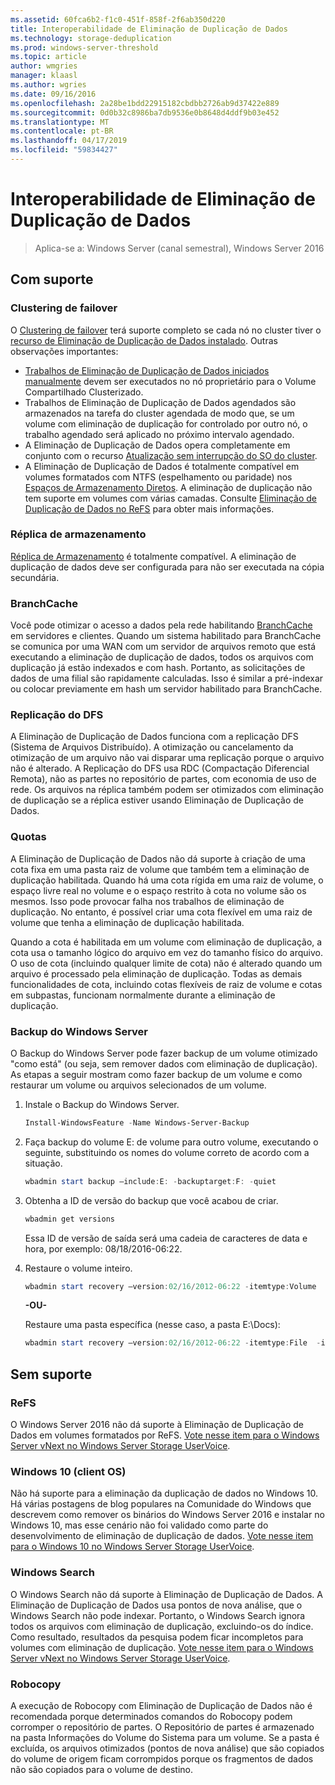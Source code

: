 ```yaml
---
ms.assetid: 60fca6b2-f1c0-451f-858f-2f6ab350d220
title: Interoperabilidade de Eliminação de Duplicação de Dados
ms.technology: storage-deduplication
ms.prod: windows-server-threshold
ms.topic: article
author: wmgries
manager: klaasl
ms.author: wgries
ms.date: 09/16/2016
ms.openlocfilehash: 2a28be1bdd22915182cbdbb2726ab9d37422e889
ms.sourcegitcommit: 0d0b32c8986ba7db9536e0b8648d4ddf9b03e452
ms.translationtype: MT
ms.contentlocale: pt-BR
ms.lasthandoff: 04/17/2019
ms.locfileid: "59834427"
---
```

# <a name="data-deduplication-interoperability"></a>Interoperabilidade de Eliminação de Duplicação de Dados

> Aplica-se a: Windows Server (canal semestral), Windows Server 2016

## <a id="supported"></a>Com suporte

### <a id="supported-clusters"></a>Clustering de failover

O [Clustering de failover](../..//failover-clustering/failover-clustering-overview.md) terá suporte completo se cada nó no cluster tiver o [recurso de Eliminação de Duplicação de Dados instalado](install-enable.md#install-dedup). Outras observações importantes:

* [Trabalhos de Eliminação de Duplicação de Dados iniciados manualmente](run.md#running-dedup-jobs-manually) devem ser executados no nó proprietário para o Volume Compartilhado Clusterizado.
* Trabalhos de Eliminação de Duplicação de Dados agendados são armazenados na tarefa do cluster agendada de modo que, se um volume com eliminação de duplicação for controlado por outro nó, o trabalho agendado será aplicado no próximo intervalo agendado.
* A Eliminação de Duplicação de Dados opera completamente em conjunto com o recurso [Atualização sem interrupção do SO do cluster](../..//failover-clustering/cluster-operating-system-rolling-upgrade.md).
* A Eliminação de Duplicação de Dados é totalmente compatível em volumes formatados com NTFS (espelhamento ou paridade) nos [Espaços de Armazenamento Diretos](../storage-spaces/storage-spaces-direct-overview.md). A eliminação de duplicação não tem suporte em volumes com várias camadas. Consulte [Eliminação de Duplicação de Dados no ReFS](interop.md#unsupported-refs) para obter mais informações.

### <a id="supported-storage-replica"></a>Réplica de armazenamento
[Réplica de Armazenamento](../storage-replica/storage-replica-overview.md) é totalmente compatível. A eliminação de duplicação de dados deve ser configurada para não ser executada na cópia secundária.

### <a id="supported-branchcache"></a>BranchCache
Você pode otimizar o acesso a dados pela rede habilitando [BranchCache](../../networking/branchcache/branchcache.md) em servidores e clientes. Quando um sistema habilitado para BranchCache se comunica por uma WAN com um servidor de arquivos remoto que está executando a eliminação de duplicação de dados, todos os arquivos com duplicação já estão indexados e com hash. Portanto, as solicitações de dados de uma filial são rapidamente calculadas. Isso é similar a pré-indexar ou colocar previamente em hash um servidor habilitado para BranchCache.

### <a id="supported-dfsr"></a>Replicação do DFS
A Eliminação de Duplicação de Dados funciona com a replicação DFS (Sistema de Arquivos Distribuído). A otimização ou cancelamento da otimização de um arquivo não vai disparar uma replicação porque o arquivo não é alterado. A Replicação do DFS usa RDC (Compactação Diferencial Remota), não as partes no repositório de partes, com economia de uso de rede. Os arquivos na réplica também podem ser otimizados com eliminação de duplicação se a réplica estiver usando Eliminação de Duplicação de Dados.

### <a id="supported-quotas"></a>Quotas
A Eliminação de Duplicação de Dados não dá suporte à criação de uma cota fixa em uma pasta raiz de volume que também tem a eliminação de duplicação habilitada. Quando há uma cota rígida em uma raiz de volume, o espaço livre real no volume e o espaço restrito à cota no volume são os mesmos. Isso pode provocar falha nos trabalhos de eliminação de duplicação. No entanto, é possível criar uma cota flexível em uma raiz de volume que tenha a eliminação de duplicação habilitada. 

Quando a cota é habilitada em um volume com eliminação de duplicação, a cota usa o tamanho lógico do arquivo em vez do tamanho físico do arquivo. O uso de cota (incluindo qualquer limite de cota) não é alterado quando um arquivo é processado pela eliminação de duplicação. Todas as demais funcionalidades de cota, incluindo cotas flexíveis de raiz de volume e cotas em subpastas, funcionam normalmente durante a eliminação de duplicação.

### <a id="supported-windows-server-backup"></a>Backup do Windows Server
O Backup do Windows Server pode fazer backup de um volume otimizado "como está" (ou seja, sem remover dados com eliminação de duplicação). As etapas a seguir mostram como fazer backup de um volume e como restaurar um volume ou arquivos selecionados de um volume.
1. Instale o Backup do Windows Server.  
    ```PowerShell
    Install-WindowsFeature -Name Windows-Server-Backup
    ```

2. Faça backup do volume E: de volume para outro volume, executando o seguinte, substituindo os nomes do volume correto de acordo com a situação.  
    ```PowerShell
    wbadmin start backup –include:E: -backuptarget:F: -quiet
    ```
3. Obtenha a ID de versão do backup que você acabou de criar.

    ```PowerShell
    wbadmin get versions
    ```

    Essa ID de versão de saída será uma cadeia de caracteres de data e hora, por exemplo: 08/18/2016-06:22.

4. Restaure o volume inteiro.
    ```PowerShell
    wbadmin start recovery –version:02/16/2012-06:22 -itemtype:Volume  -items:E: -recoveryTarget:E:
    ```

    **-OU-**  

    Restaure uma pasta específica (nesse caso, a pasta E:\Docs):
    ```PowerShell
    wbadmin start recovery –version:02/16/2012-06:22 -itemtype:File  -items:E:\Docs  -recursive
    ```

## <a id="unsupported"></a>Sem suporte
### <a id="unsupported-refs"></a>ReFS
O Windows Server 2016 não dá suporte à Eliminação de Duplicação de Dados em volumes formatados por ReFS. [Vote nesse item para o Windows Server vNext no Windows Server Storage UserVoice](https://windowsserver.uservoice.com/forums/295056-storage/suggestions/7962813-support-deduplication-on-refs).

### <a id="unsupported-windows-client"></a>Windows 10 (client OS)
Não há suporte para a eliminação da duplicação de dados no Windows 10. Há várias postagens de blog populares na Comunidade do Windows que descrevem como remover os binários do Windows Server 2016 e instalar no Windows 10, mas esse cenário não foi validado como parte do desenvolvimento de eliminação de duplicação de dados. [Vote nesse item para o Windows 10 no Windows Server Storage UserVoice](https://windowsserver.uservoice.com/forums/295056-storage/suggestions/9011008-add-deduplication-support-to-client-os).

### <a id="unsupported-windows-search"></a>Windows Search
O Windows Search não dá suporte à Eliminação de Duplicação de Dados. A Eliminação de Duplicação de Dados usa pontos de nova análise, que o Windows Search não pode indexar. Portanto, o Windows Search ignora todos os arquivos com eliminação de duplicação, excluindo-os do índice. Como resultado, resultados da pesquisa podem ficar incompletos para volumes com eliminação de duplicação. [Vote nesse item para o Windows Server vNext no Windows Server Storage UserVoice](https://windowsserver.uservoice.com/forums/295056-storage/suggestions/17888647-make-windows-search-service-work-with-data-dedupli).

### <a id="unsupported-robocopy"></a>Robocopy
A execução de Robocopy com Eliminação de Duplicação de Dados não é recomendada porque determinados comandos do Robocopy podem corromper o repositório de partes. O Repositório de partes é armazenado na pasta Informações do Volume do Sistema para um volume. Se a pasta é excluída, os arquivos otimizados (pontos de nova análise) que são copiados do volume de origem ficam corrompidos porque os fragmentos de dados não são copiados para o volume de destino.
